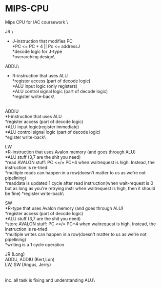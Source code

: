 # MIPS-CPU
Mips CPU for IAC coursework \

JR \
* J-instruction that modifies PC\
*PC <= PC + 4 || Pc <= addressJ\
*decode logic for J-type\
*overarching design\


ADDU\
* R-instruction that uses ALU\
*register access (part of decode logic)\
*ALU input logic (only registers)\
*ALU control signal logic (part of decode logic)\
*register write-back\

\
ADDIU\
*I-instruction that uses ALU\
*register access (part of decode logic)\
*ALU input logic(register immediate)\
*ALU control signal logic (part of decode logic)\
*egister write-back\

LW\
*R-instruction that uses Avalon memory (and goes through ALU)\
*ALU stuff (3,7 are the shit you need)\
*read AVALON stuff: PC <=/= PC+4 when waitrequest is high. Instead, the instruction is re-tried\
*multiple reads can happen in a row(doesn't matter to us as we're not pipelining)\
*readdata is updated 1 cycle after read instruction(when wait-request is 0 but as long as you're retrying instr when waitrequest is high, then it should be fine)
*register write-back\


SW\
*R-type that uses Avalon memory (and goes through ALU)\
*register access (part of decode logic)\
*ALU stuff (3,7 are the shit you need)\
*store AVALON stuff: PC <=/= PC+4 when waitrequest is high. Instead, the instruction is re-tried\
*multiple writes can happen in a row(doesn't matter to us as we're not pipelining)\
*writing is a 1 cycle operation

JR (Long)\
ADDU, ADDIU (Kert,Lun)\
LW, SW (Angus, Jerry)\
\
\
inc. all task is fixing and understanding ALU\
